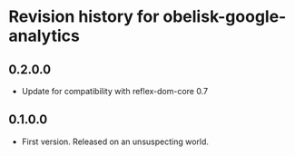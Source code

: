 # Revision history for obelisk-google-analytics

## 0.2.0.0

* Update for compatibility with reflex-dom-core 0.7

## 0.1.0.0

* First version. Released on an unsuspecting world.
